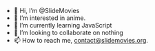 - 👋 Hi, I’m @SlideMovies
- 👀 I’m interested in anime.
- 🌱 I’m currently learning JavaScript
- 💞️ I’m looking to collaborate on nothing
- 📫 How to reach me, contact@slidemovies.org.

<!---
SlideMovies/SlideMovies is a ✨ special ✨ repository because its `README.md` (this file) appears on your GitHub profile.
You can click the Preview link to take a look at your changes.
--->
